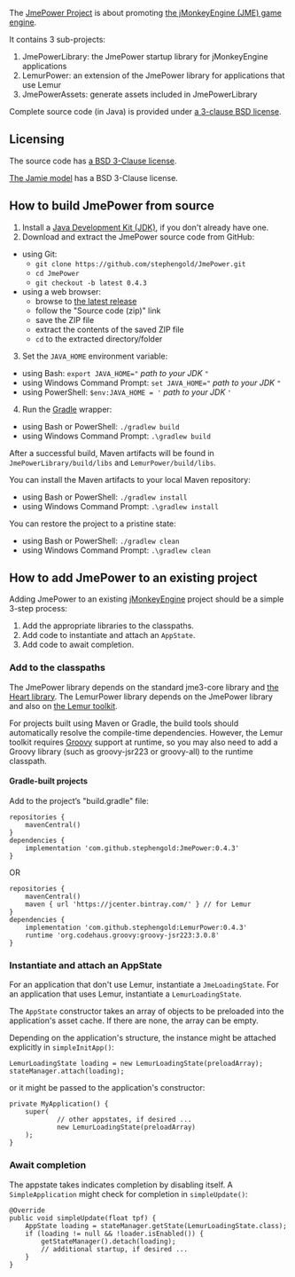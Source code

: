 The [JmePower Project][jmepower] is about promoting
[the jMonkeyEngine (JME) game engine][jme].

It contains 3 sub-projects:

 1. JmePowerLibrary: the JmePower startup library for jMonkeyEngine applications
 2. LemurPower: an extension of the JmePower library
    for applications that use Lemur
 3. JmePowerAssets: generate assets included in JmePowerLibrary

Complete source code (in Java) is provided under
[a 3-clause BSD license][license].

## Licensing

The source code has [a BSD 3-Clause license][license].

[The Jamie model][jaime] has a BSD 3-Clause license.


## How to build JmePower from source

 1. Install a [Java Development Kit (JDK)][openJDK],
    if you don't already have one.
 2. Download and extract the JmePower source code from GitHub:
   + using Git:
     + `git clone https://github.com/stephengold/JmePower.git`
     + `cd JmePower`
     + `git checkout -b latest 0.4.3`
   + using a web browser:
     + browse to [the latest release][latest]
     + follow the "Source code (zip)" link
     + save the ZIP file
     + extract the contents of the saved ZIP file
     + `cd` to the extracted directory/folder
 3. Set the `JAVA_HOME` environment variable:
   + using Bash:  `export JAVA_HOME="` *path to your JDK* `"`
   + using Windows Command Prompt:  `set JAVA_HOME="` *path to your JDK* `"`
   + using PowerShell: `$env:JAVA_HOME = '` *path to your JDK* `'`
 4. Run the [Gradle] wrapper:
   + using Bash or PowerShell:  `./gradlew build`
   + using Windows Command Prompt:  `.\gradlew build`

After a successful build,
Maven artifacts will be found
in `JmePowerLibrary/build/libs` and `LemurPower/build/libs`.

You can install the Maven artifacts to your local Maven repository:
 + using Bash or PowerShell:  `./gradlew install`
 + using Windows Command Prompt:  `.\gradlew install`

You can restore the project to a pristine state:
 + using Bash or PowerShell: `./gradlew clean`
 + using Windows Command Prompt: `.\gradlew clean`

## How to add JmePower to an existing project

Adding JmePower to an existing [jMonkeyEngine][jme] project should be
a simple 3-step process:

 1. Add the appropriate libraries to the classpaths.
 2. Add code to instantiate and attach an `AppState`.
 3. Add code to await completion.

### Add to the classpaths

The JmePower library depends on the standard jme3-core library and
[the Heart library][heart].
The LemurPower library depends on the JmePower library
and also on [the Lemur toolkit][lemur].

For projects built using Maven or Gradle, the build tools should automatically
resolve the compile-time dependencies.
However, the Lemur toolkit requires [Groovy] support at runtime,
so you may also need to add a Groovy library
(such as groovy-jsr223 or groovy-all) to the runtime classpath.

#### Gradle-built projects

Add to the project’s "build.gradle" file:

    repositories {
        mavenCentral()
    }
    dependencies {
        implementation 'com.github.stephengold:JmePower:0.4.3'
    }

OR

    repositories {
        mavenCentral()
        maven { url 'https://jcenter.bintray.com/' } // for Lemur
    }
    dependencies {
        implementation 'com.github.stephengold:LemurPower:0.4.3'
        runtime 'org.codehaus.groovy:groovy-jsr223:3.0.8'
    }

### Instantiate and attach an AppState

For an application that don't use Lemur, instantiate a `JmeLoadingState`.
For an application that uses Lemur, instantiate a `LemurLoadingState`.

The `AppState` constructor takes an array of objects
to be preloaded into the application's asset cache.
If there are none, the array can be empty.

Depending on the application's structure, the instance might be
attached explicitly in `simpleInitApp()`:

    LemurLoadingState loading = new LemurLoadingState(preloadArray);
    stateManager.attach(loading);

or it might be passed to the application's constructor:

    private MyApplication() {
        super(
                // other appstates, if desired ...
                new LemurLoadingState(preloadArray)
        );
    }

### Await completion

The appstate takes indicates completion by disabling itself.
A `SimpleApplication` might check for completion in `simpleUpdate()`:

    @Override
    public void simpleUpdate(float tpf) {
        AppState loading = stateManager.getState(LemurLoadingState.class);
        if (loading != null && !loader.isEnabled()) {
            getStateManager().detach(loading);
            // additional startup, if desired ...
        }
    }


[gradle]: https://gradle.org "Gradle Project"
[groovy]: https://groovy-lang.org/ "Groovy Project"
[heart]: https://github.com/stephengold/Heart "Heart Project"
[jaime]: https://github.com/stephengold/JmePower/tree/master/JmePowerLibrary/src/main/resources/Models/Jaime "Jaime model"
[jme]: https://jmonkeyengine.org "jMonkeyEngine Project"
[jmepower]: https://github.com/stephengold/JmePower "JmePower Project"
[latest]: https://github.com/stephengold/JmePower/releases/latest "latest release"
[lemur]: https://github.com/jMonkeyEngine-Contributions/Lemur "Lemur toolkit"
[license]: https://github.com/stephengold/JmePower/blob/master/license.txt "JmePower license"
[openJDK]: https://openjdk.java.net "OpenJDK Project"
